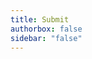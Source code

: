 ```yaml
---
title: Submit
authorbox: false
sidebar: "false"
---
```


<script>
location.replace("https://forms.gle/dN1A4Kn6QA7vGd7z6");
</script>